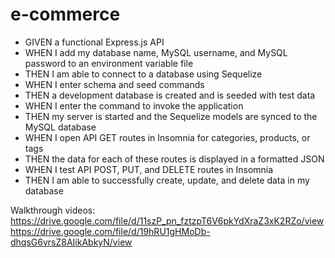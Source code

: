 # e-commerce

- GIVEN a functional Express.js API
- WHEN I add my database name, MySQL username, and MySQL password to an environment variable file
- THEN I am able to connect to a database using Sequelize
- WHEN I enter schema and seed commands
- THEN a development database is created and is seeded with test data
- WHEN I enter the command to invoke the application
- THEN my server is started and the Sequelize models are synced to the MySQL database
- WHEN I open API GET routes in Insomnia for categories, products, or tags
- THEN the data for each of these routes is displayed in a formatted JSON
- WHEN I test API POST, PUT, and DELETE routes in Insomnia
- THEN I am able to successfully create, update, and delete data in my database

Walkthrough videos:
https://drive.google.com/file/d/11szP_pn_fztzpT6V6pkYdXraZ3xK2RZo/view
https://drive.google.com/file/d/19hRU1gHMoDb-dhqsG6vrsZ8AIikAbkyN/view


